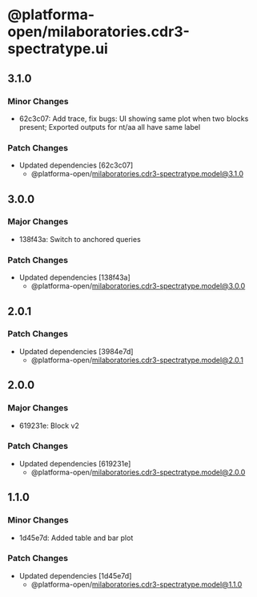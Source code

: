 # @platforma-open/milaboratories.cdr3-spectratype.ui

## 3.1.0

### Minor Changes

- 62c3c07: Add trace, fix bugs: UI showing same plot when two blocks present; Exported outputs for nt/aa all have same label

### Patch Changes

- Updated dependencies [62c3c07]
  - @platforma-open/milaboratories.cdr3-spectratype.model@3.1.0

## 3.0.0

### Major Changes

- 138f43a: Switch to anchored queries

### Patch Changes

- Updated dependencies [138f43a]
  - @platforma-open/milaboratories.cdr3-spectratype.model@3.0.0

## 2.0.1

### Patch Changes

- Updated dependencies [3984e7d]
  - @platforma-open/milaboratories.cdr3-spectratype.model@2.0.1

## 2.0.0

### Major Changes

- 619231e: Block v2

### Patch Changes

- Updated dependencies [619231e]
  - @platforma-open/milaboratories.cdr3-spectratype.model@2.0.0

## 1.1.0

### Minor Changes

- 1d45e7d: Added table and bar plot

### Patch Changes

- Updated dependencies [1d45e7d]
  - @platforma-open/milaboratories.cdr3-spectratype.model@1.1.0
